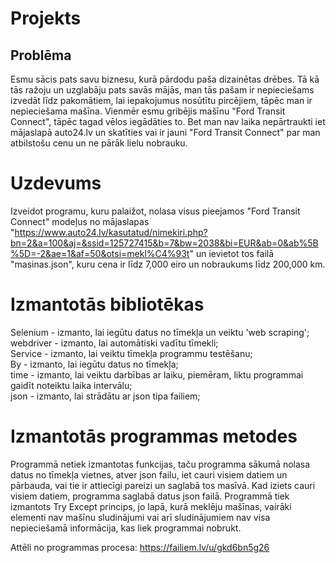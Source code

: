 # Projekts

## Problēma
Esmu sācis pats savu biznesu, kurā pārdodu paša dizainētas drēbes. Tā kā tās ražoju un uzglabāju pats savās mājās, man tās pašam ir
nepieciešams izvedāt līdz pakomātiem, lai iepakojumus nosūtītu pircējiem, tāpēc man ir nepieciešama mašīna. Vienmēr esmu gribējis
mašīnu "Ford Transit Connect", tāpēc tagad vēlos iegādāties to. Bet man nav laika nepārtraukti iet mājaslapā auto24.lv un skatīties vai ir jauni "Ford Transit Connect" par man atbilstošu cenu un ne pārāk lielu nobrauku.

# Uzdevums
Izveidot programu, kuru palaižot, nolasa visus pieejamos "Ford Transit Connect" modeļus no mājaslapas
"https://www.auto24.lv/kasutatud/nimekiri.php?bn=2&a=100&aj=&ssid=125727415&b=7&bw=2038&bi=EUR&ab=0&ab%5B%5D=-2&ae=1&af=50&otsi=mekl%C4%93t"
un ievietot tos failā "masinas.json", kuru cena ir līdz 7,000 eiro un nobraukums līdz 200,000 km.

# Izmantotās bibliotēkas
Selenium - izmanto, lai iegūtu datus no tīmekļa un veiktu 'web scraping'; <br/>
webdriver - izmanto, lai automātiski vadītu tīmekli; <br/>
Service - izmanto, lai veiktu tīmekļa programmu testēšanu; <br/>
By - izmanto, lai iegūtu datus no tīmekļa; <br/>
time - izmanto, lai veiktu darbības ar laiku, piemēram, liktu programmai gaidīt noteiktu laika intervālu; <br/>
json - izmanto, lai strādātu ar json tipa failiem; <br/>

# Izmantotās programmas metodes
Programmā netiek izmantotas funkcijas, taču programma sākumā nolasa datus no tīmekļa vietnes, atver json failu, iet cauri visiem datiem un pārbauda, vai tie ir attiecīgi pareizi un saglabā tos masīvā. Kad iziets cauri visiem datiem, programma saglabā datus json failā. Programmā
tiek izmantots Try Except princips, jo lapā, kurā meklēju mašīnas, vairāki elementi nav mašīnu sludinājumi vai arī sludinājumiem nav visa
nepieciešamā informācija, kas liek programmai nobrukt.

Attēli no programmas procesa: https://failiem.lv/u/gkd6bn5g26
